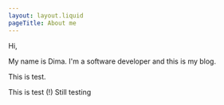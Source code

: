```yaml
---
layout: layout.liquid
pageTitle: About me
---
```

Hi,

My name is Dima. I'm a software developer and this is my blog.

This is test.

This is test (!)
Still testing
